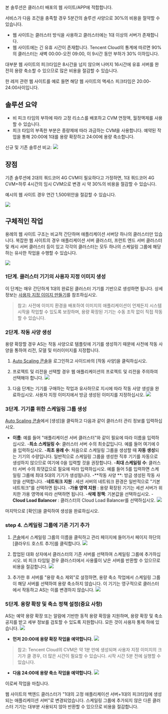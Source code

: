 본 솔루션은 클러스터 배포의 웹 사이트/APP에 적합합니다.

서비스가 다음 조건을 충족할 경우 5분간의 솔루션 사양으로 30%의 비용을 절약할 수 있습니다.

- 웹 사이트는 클러스터 방식을 사용하고 클러스터에는 1대 이상의 서버가 존재합니다.
- 웹 사이트에는 긴 유휴 시간이 존재합니다. Tencent Cloud의 통계에 따르면 90%의 클러스터는 새벽 00:00-오전 09:00, 이 9시간 동안 부하가 30% 이하입니다.

대부분 웹 사이트의 피크타임은 8시간을 넘지 않으며 나머지 16시간에 유휴 서버를 완전히 용량 축소할 수 있으므로 많은 비용을 절감할 수 있습니다.

한 레저 관련 웹 사이트를 예로 들면 해당 웹 사이트의 액세스 피크타임은 20:00-24:00사이입니다.

## 솔루션 요약

- 비 피크 타임의 부하에 따라 고정 리소스를 배포하고 CVM 연정액, 월정액제를 사용할 수 있습니다.
- 피크 타임의 부족한 부분은 종량제에 따라 과금하는 CVM을 사용합니다. 예약된 작업을 통해 20:00에 1대를 용량 확장하고 24:00에 용량 축소합니다.

신규 및 기존 솔루션 비교:
![](https://mc.qcloudimg.com/static/img/46cc4300131254282b894c9b1ed691ac/AS-Best+Practise-Cluster+Solution%281%29.png)



## 장점
기존 솔루션에 2대의 쿼드코어 4G CVM이 필요하다고 가정하면, 1대 쿼드코어 4G CVM+하루 4시간의 임시 CVM으로 변경 시 약 30%의 비용을 절감할 수 있습니다.

예시의 웹 사이트 경우 연간 1,500위안을 절감할 수 있습니다.

![](https://main.qcloudimg.com/raw/e0cd53fd8cc1a58e467a2d29646a7616.png)

## 구체적인 작업

용례의 웹 사이트 구조는 비교적 간단하며 애플리케이션 서버당 하나의 클러스터만 있습니다. 복잡한 웹 사이트의 경우 애플리케이션 서버 클러스터, 프런트 엔드 서버 클러스터 및 캐시 서버 클러스터 등이 있고 각각의 클러스터는 모두 하나의 스케일링 그룹에 해당하는 유사한 작업을 수행할 수 있습니다.

![](https://mc.qcloudimg.com/static/img/76238c1b282534b67e80a7e4d04bba17/AS-Best+Practise-Cluster+Solution%282%29.png)


### 1단계. 클러스터 기기의 사용자 지정 이미지 생성

이 단계는 매우 간단하게 1대의 완료된 클러스터 기기를 기반으로 생성하면 됩니다. 상세 정보는 [사용자 지정 이미지 만들기](https://intl.cloud.tencent.com/document/product/213/4942)를 참조하십시오.

> 참고:
> 사전에 이미지 환경을 배포하여 이미지의 애플리케이션이 언제든지 시스템 시작을 작업할 수 있도록 보장하며, 용량 확장된 기기는 수동 조작 없이 직접 작동할 수 있습니다.

### 2단계. 작동 사양 생성

용량 확장할 경우 AS는 작동 사양으로 템플릿에 기기를 생성하기 때문에 사전에 작동 사양을 통하여 리전, 모델 및 미러이미지를 지정합니다.

1. [Auto Scaling 콘솔](https://console.cloud.tencent.com/autoscaling/config)을 로그인하고 사이드바의 [작동 사양]을 클릭하십시오.

2. 프로젝트 및 리전을 선택할 경우 웹 애플리케이션의 프로젝트 및 리전을 주의하여 선택해야 합니다.
![](https://mc.qcloudimg.com/static/img/9a39d87fa90f3ae5995073a6077b1057/1.jpg)


3. 다음 단계는 기기를 구매하는 작업과 유사하므로 지시에 따라 작동 사양 생성을 완료하십시오. 사용자 지정 이미지에서 방금 생성된 이미지를 지정하십시오.
![](https://mc.qcloudimg.com/static/img/02220977468b12ef47c9aeb30a26b06d/2.jpg)



### 3단계. 기기를 위한 스케일링 그룹 생성

[Auto Scaling 콘솔](https://console.cloud.tencent.com/autoscaling)에서 [생성]을 클릭하고 다음과 같이 클러스터 관리 정보를 입력하십시오.

- **이름**: 예를 들어 "애플리케이션 서버 클러스터"와 같이 필요에 따라 이름을 입력하십시오.
-**최소 스케일링 수**: 클러스터 서버 수의 최솟값입니다. 예를 들어 여기에 0을 입력하십시오.
-**최초 용례 수**: 처음으로 스케일링 그룹을 생성할 때 **자동 생성**되는 기기의 수량입니다. 일반적으로 스케일링 그룹을 생성한 직후 기기를 자동으로 생성하지 않으므로 여기에 0을 입력할 것을 권장합니다.
-**최대 스케일링 수**: 클러스터 서버 수의 최댓값으로 필요에 따라 입력하십시오. 예를 들어 5를 입력하면 스케일링 그룹에 최대 5대의 기기가 생성됩니다.
-**작동 사양 **: 방금 생성된 작동 사양을 선택합니다.
-**네트워크 지원** : 세션 서버의 네트워크 환경은 일반적으로 "기본 네트워크"를 선택하면 됩니다.
-**가용 영역 지원** : 용량 확장된 기기는 세션 서버가 위치한 가용 영역에 따라 선택하면 됩니다.
-**삭제 정책**: 기본값을 선택하십시오.
-**Cloud Load Balancer** : 클러스터의 Cloud Load Balancer를 선택하십시오.
![](https://mc.qcloudimg.com/static/img/f3ab676105c79c61ce877b92e4e6ca7c/24.jpg)


마지막으로 [확인]을 클릭하여 생성을 완료하십시오.

### step 4. 스케일링 그룹에 기존 기기 추가

1. [콘솔](https://console.cloud.tencent.com/autoscaling)에서 스케일링 그룹의 이름을 클릭하고 관리 페이지에 들어가서 페이지 하단의 [클라우드 호스트 추가]를 클릭합니다.
![](https://mc.qcloudimg.com/static/img/3ff1beba2621d68ef939d7fd0df2de11/5.jpg)


2. 팝업된 대화 상자에서 클러스터의 기존 서버를 선택하여 스케일링 그룹에 추가하십시오. 비 피크 타임일 경우 클러스터에서 사용률이 낮은 서버를 반환할 수 있으므로 비용을 절감합니다.
![](https://mc.qcloudimg.com/static/img/be11ceec587195b7cf39f9183a051769/6.jpg)


3. 추가한 후 서버를 "용량 축소 제외"로 설정하면, 용량 축소 작업에서 스케일링 그룹이 해당 서버를 선택하여 용량 축소하지 않습니다. 이 기기는 영구적으로 클러스터에서 작동하고 AS는 이를 변경하지 않습니다.
![](https://mc.qcloudimg.com/static/img/2c19119e95beb4eb820757939578c656/7.jpg)


### 5단계. 용량 확장 및 축소 정책 설정(중요 사항)

AS는 예약 용량 확장 또는 알람에 기반한 동적 용량 확장을 지원하며, 용량 확장 및 축소 공지를 받고 세부 정보를 검토할 수 있도록 지원합니다. 모든 것이 사용자 통제 하에 있습니다.
![](https://mc.qcloudimg.com/static/img/f348d96c002cdf79ac2033abcd7e6e4c/8.jpg)


- **먼저 20:00에 용량 확장 작업을 예약합니다.**
![](https://mc.qcloudimg.com/static/img/0721f68f33dca49f7175d1f4fd3a80aa/t1.jpg)

> 참고:
> Tencent Cloud의 CVM은 약 1분 만에 생성되며 사용자 지정 이미지의 크기가 클 경우, 더 많은 시간이 필요할 수 있습니다. 시작 시간 5분 전에 실행할 수 있습니다.

- **다음 24:00에 용량 축소 작업을 예약합니다.**
![](https://mc.qcloudimg.com/static/img/a86e797fa59c66d304837b3017d7bc78/t2.jpg)


이로써 작업을 마칩니다.

웹 사이트의 백엔드 클러스터가 "1대의 고정 애플리케이션 서버+1대의 피크타임에 생성되는 애플리케이션 서버"로 변경되었습니다.
스케일링 그룹에 추가되지 않은 다른 클러스터 기기는 대부분 사용되지 않아 반환할 수 있으므로 비용을 절감합니다.
